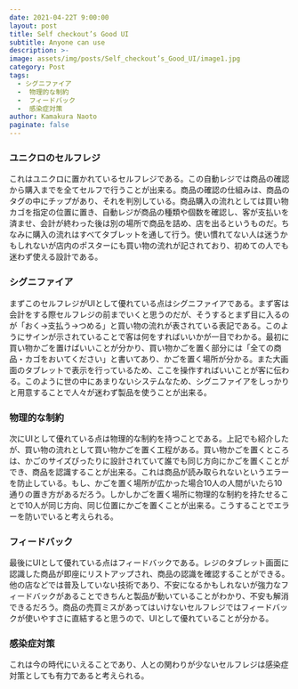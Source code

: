 ```yaml
---
date: 2021-04-22T 9:00:00
layout: post
title: Self checkout’s Good UI
subtitle: Anyone can use
description: >-
image: assets/img/posts/Self_checkout’s_Good_UI/image1.jpg
category: Post
tags: 
  - シグニファイア
  -  物理的な制約
  -  フィードバック
  -  感染症対策
author: Kamakura Naoto
paginate: false
---
```


### ユニクロのセルフレジ
これはユニクロに置かれているセルフレジである。この自動レジでは商品の確認から購入までを全てセルフで行うことが出来る。商品の確認の仕組みは、商品のタグの中にチップがあり、それを判別している。商品購入の流れとしては買い物カゴを指定の位置に置き、自動レジが商品の種類や個数を確認し、客が支払いを済ませ、会計が終わった後は別の場所で商品を詰め、店を出るというものだ。ちなみに購入の流れはすべてタブレットを通して行う。使い慣れてない人は迷うかもしれないが店内のポスターにも買い物の流れが記されており、初めての人でも迷わず使える設計である。

### シグニファイア
 まずこのセルフレジがUIとして優れている点はシグニファイアである。まず客は会計をする際セルフレジの前までいくと思うのだが、そうするとまず目に入るのが「おく→支払う→つめる」と買い物の流れが表されている表記である。このようにサインが示されていることで客は何をすればいいかが一目でわかる。最初に買い物かごを置けばいいことが分かり、買い物かごを置く部分には「全ての商品・カゴをおいてください」と書いてあり、かごを置く場所が分かる。また大画面のタブレットで表示を行っているため、ここを操作すればいいことが客に伝わる。このように世の中にあまりないシステムなため、シグニファイアをしっかりと用意することで人々が迷わず製品を使うことが出来る。

### 物理的な制約
 次にUIとして優れている点は物理的な制約を持つことである。上記でも紹介したが、買い物の流れとして買い物かごを置く工程がある。買い物かごを置くところは、かごのサイズぴったりに設計されていて誰でも同じ方向にかごを置くことができ、商品を認識することが出来る。これは商品が読み取られないというエラーを防止している。もし、かごを置く場所が広かった場合10人の人間がいたら10通りの置き方があるだろう。しかしかごを置く場所に物理的な制約を持たせることで10人が同じ方向、同じ位置にかごを置くことが出来る。こうすることでエラーを防いでいると考えられる。

### フィードバック
最後にUIとして優れている点はフィードバックである。レジのタブレット画面に認識した商品が即座にリストアップされ、商品の認識を確認することができる。他の店などでは普及していない技術であり、不安になるかもしれないが強力なフィードバックがあることできちんと製品が動いていることがわかり、不安も解消できるだろう。商品の売買ミスがあってはいけないセルフレジではフィードバックが使いやすさに直結すると思うので、UIとして優れていることが分かる。

### 感染症対策
 これは今の時代にいえることであり、人との関わりが少ないセルフレジは感染症対策としても有力であると考えられる。
